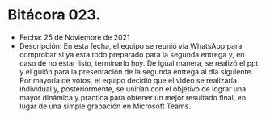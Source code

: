 # Bitácora 023.
- Fecha: 25 de Noviembre de 2021
- Descripción: En esta fecha, el equipo se reunió via WhatsApp para comprobar si ya esta todo preparado para la segunda entrega y, en caso de no estar listo, terminarlo hoy. De igual manera, se realizó el ppt y el guión para la presentación de la segunda entrega al día siguiente. Por mayoría de votos, el equipo decidió que el video se realizaría individual y, posteriormente, se unirían con el objetivo de lograr una mayor dinámica y practica para obtener un mejor resultado final, en lugar de una simple grabación en Microsoft Teams.
